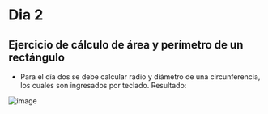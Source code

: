 # Dia 2

## Ejercicio de cálculo de área y perímetro de un rectángulo

* Para el día dos se debe calcular radio y diámetro de una circunferencia, los cuales son ingresados por teclado. Resultado:

![image](https://user-images.githubusercontent.com/32286691/72686016-03468b80-3ae8-11ea-9774-f1ea4ce58fca.png)
